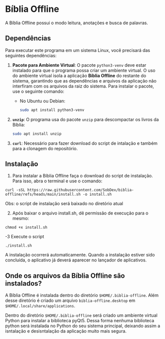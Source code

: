 # Bíblia Offline

A Bíblia Offline possui o modo leitura, anotações e busca de palavras.
## Dependências

Para executar este programa em um sistema Linux, você precisará das seguintes dependências:

1. **Pacote para Ambiente Virtual**: O pacote `python3-venv` deve estar instalado para que o programa possa criar um ambiente virtual. O uso do ambiente virtual isola a aplicação **Bíblia Offline** do restante do sistema, garantindo que as dependências e arquivos da aplicação não interfiram com os arquivos da raiz do sistema. Para instalar o pacote, use o seguinte comando:

   - No Ubuntu ou Debian:
     ```bash
     sudo apt install python3-venv
     ```

2. **`unzip`**: O programa usa do pacote `unzip` para descompactar os livros da Bíblia:

   ```bash
   sudo apt install unzip

3. **`curl`**: Necessário para fazer download do script de intalação e também para a clonagem do repositório.

## Instalação
1. Para instalar a Bíblia Offline faça o download do script de instalação. Para isso, abra o terminal e use o comando:
```
curl -sSL https://raw.githubusercontent.com/SobDex/biblia-offline/refs/heads/main/install.sh -o install.sh
```
Obs: o script de instalação será baixado no diretório atual

2. Após baixar o arquivo install.sh, dê permissão de execução para o mesmo:
```
chmod +x install.sh
```

-3 Execute o script
```
./install.sh
```

A instalação ocorrerá automaticamente. Quando a instalação estiver sido concluída, o aplicativo já deverá aparecer no lançador de aplicativos.

## Onde os arquivos da Bíblia Offline são instalados?

A Bíblia Offline é instalada dentro do diretório `$HOME/.biblia-offline`. Além desse diretório é criado um arquivo `biblia-offline.desktop` em `$HOME/.local/share/applications`.

Dentro do diretório `$HOME/.biblia-offline` será criado um ambiente virtual Python para instalar a biblioteca pyQt5. Dessa forma nenhuma biblioteca python será instalada no Python do seu sistema principal, deixando assim a isntalação e desisntalação da aplicação muito mais segura.
